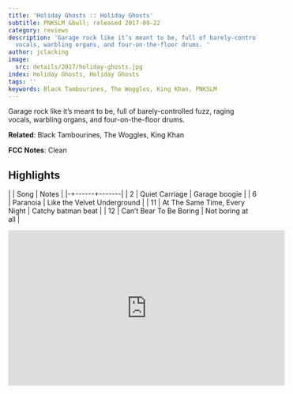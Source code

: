 ```yaml
---
title: 'Holiday Ghosts :: Holiday Ghosts'
subtitle: PNKSLM &bull; released 2017-09-22
category: reviews
description: 'Garage rock like it’s meant to be, full of barely-controlled fuzz, raging
  vocals, warbling organs, and four-on-the-floor drums. '
author: jclacking
image:
  src: details/2017/holiday-ghosts.jpg
index: Holiday Ghosts, Holiday Ghosts
tags: ''
keywords: Black Tambourines, The Woggles, King Khan, PNKSLM
---
```

Garage rock like it’s meant to be, full of barely-controlled fuzz, raging vocals, warbling organs, and four-on-the-floor drums. <!--more-->

**Related**: Black Tambourines, The Woggles, King Khan

**FCC Notes**: Clean

## Highlights

| | Song | Notes |
|-+------+-------|
| 2 | Quiet Carriage | Garage boogie |
| 6 | Paranoia | Like the Velvet Underground |
| 11 | At The Same Time, Every Night | Catchy batman beat |
| 12 | Can’t Bear To Be Boring | Not boring at all |

<div class="tlo-detail-video"><iframe width="560" height="315" src="https://www.youtube.com/embed/FgkWVbSBQN4" frameborder="0" allow="autoplay; encrypted-media" allowfullscreen></iframe></div>

